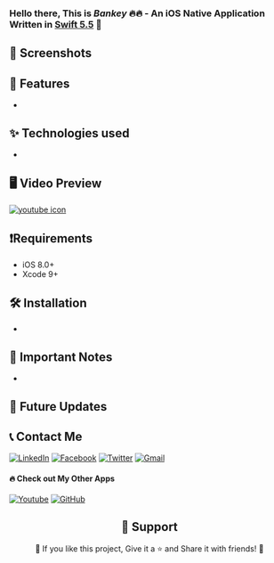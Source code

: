 ### Hello there, This is ***Bankey*** 🔥🔥 - An iOS Native Application Written in [Swift 5.5][Swift 5.5] 👋

<!-- bages here -->

## 📸 Screenshots

<!-- ![screenshot-title](screenshot-link-uploaded-using-github-repo-issues) -->

## 🚀 Features

-

## ✨ Technologies used

*

<!--  
* App Current Version: V1.0
* Supported IOS: IOS 14.0 or above (Ipad is not supported)
* Swift Frameworks: 
* Third party Libraries:
* Pattern:
* Supported languages in the App: English
-->

## 🖥 Video Preview

[![youtube icon](https://user-images.githubusercontent.com/10991489/119972028-00985800-bfb2-11eb-895d-6e862f3fb497.png)][preview]

## ❗Requirements

- iOS 8.0+
- Xcode 9+

## 🛠️ Installation
  
- 

## 🧨 Important Notes
  
- 

## 🎊 Future Updates

## 📞 Contact Me

[<img alt="LinkedIn" src="https://img.shields.io/badge/linkedin%20-%230077B5.svg?&style=for-the-badge&logo=linkedin&logoColor=white"/>][contact]  [<img alt="Facebook" src="https://img.shields.io/badge/Facebook%20-%231877F2.svg?&style=for-the-badge&logo=Facebook&logoColor=white"/>][fb]  [<img alt="Twitter" src="https://img.shields.io/badge/Twitter%20-%231DA1F2.svg?&style=for-the-badge&logo=Twitter&logoColor=white"/>][tw]  [<img alt="Gmail" src="https://img.shields.io/badge/Gmail-D14836?style=for-the-badge&logo=gmail&logoColor=white" />][mail]

#### 🔥 Check out My Other Apps

[<img alt="Youtube" src="https://img.shields.io/badge/-youtube-D14836?style=for-the-badge&logo=youtube&logoColor=white" />][youtube] [<img alt="GitHub" src="https://img.shields.io/badge/-Github-lightgray?style=for-the-badge&logo=github&logoColor=white" />][mygithubrepos] 

<h2 align="center">🤝 Support</h2>
<p align="center">💙 If you like this project, Give it a ⭐ and Share it with friends! 💙</p>


[Swift 5.5]: https://developer.apple.com/swift/
[website]: https://developer.spotify.com/documentation/
<!-- youtube link for the app demo after uploading it -->
[preview]:  https://google.com

[contact]: https://www.linkedin.com/in/abanoub-ashraf-81b329b7/
[fb]: https://www.facebook.com/abanoub.ashraf.1110/
[tw]: https://twitter.com/Abanoub_Ashraf_
[mail]: https://docs.google.com/document/d/1lr2sMIhAithabtZI8SiRkRVTTFa_o0ZIsuZNKmo2lUo/edit?usp=sharing
[youtube]: https://www.youtube.com/channel/UCaH0SjSVk045E165fGh9wjg/videos
[mygithubrepos]: https://github.com/abanoub-ashraf?tab=repositories

